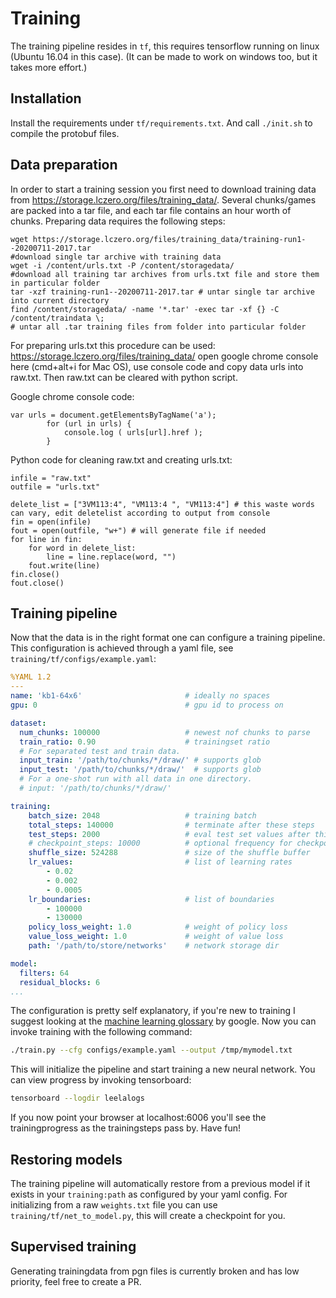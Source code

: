 # Training

The training pipeline resides in `tf`, this requires tensorflow running on linux (Ubuntu 16.04 in this case). (It can be made to work on windows too, but it takes more effort.)

## Installation

Install the requirements under `tf/requirements.txt`. And call `./init.sh` to compile the protobuf files.

## Data preparation

In order to start a training session you first need to download training data from https://storage.lczero.org/files/training_data/. Several chunks/games are packed into a tar file, and each tar file contains an hour worth of chunks. Preparing data requires the following steps:

```
wget https://storage.lczero.org/files/training_data/training-run1--20200711-2017.tar 
#download single tar archive with training data
wget -i /content/urls.txt -P /content/storagedata/ 
#download all training tar archives from urls.txt file and store them in particular folder
tar -xzf training-run1--20200711-2017.tar # untar single tar archive into current directory
find /content/storagedata/ -name '*.tar' -exec tar -xf {} -C /content/traindata \;
# untar all .tar training files from folder into particular folder
```
For preparing urls.txt this procedure can be used:
https://storage.lczero.org/files/training_data/ open google chrome console here (cmd+alt+i for Mac OS), use console code  and copy data urls into raw.txt.
Then raw.txt can be cleared with python script.

Google chrome console code: 
```
var urls = document.getElementsByTagName('a');		
		for (url in urls) {
		    console.log ( urls[url].href );
		}
```
Python code for cleaning raw.txt and creating urls.txt:
```
infile = "raw.txt"
outfile = "urls.txt"

delete_list = ["3VM113:4", "VM113:4 ", "VM113:4"] # this waste words can vary, edit deletelist according to output from console
fin = open(infile)
fout = open(outfile, "w+") # will generate file if needed
for line in fin:
    for word in delete_list:
        line = line.replace(word, "")
    fout.write(line)
fin.close()
fout.close()
```
## Training pipeline

Now that the data is in the right format one can configure a training pipeline. This configuration is achieved through a yaml file, see `training/tf/configs/example.yaml`:

```yaml
%YAML 1.2
---
name: 'kb1-64x6'                       # ideally no spaces
gpu: 0                                 # gpu id to process on

dataset:
  num_chunks: 100000                   # newest nof chunks to parse
  train_ratio: 0.90                    # trainingset ratio
  # For separated test and train data.
  input_train: '/path/to/chunks/*/draw/' # supports glob
  input_test: '/path/to/chunks/*/draw/'  # supports glob
  # For a one-shot run with all data in one directory.
  # input: '/path/to/chunks/*/draw/'

training:
    batch_size: 2048                   # training batch
    total_steps: 140000                # terminate after these steps
    test_steps: 2000                   # eval test set values after this many steps
    # checkpoint_steps: 10000          # optional frequency for checkpointing before finish
    shuffle_size: 524288               # size of the shuffle buffer
    lr_values:                         # list of learning rates
        - 0.02
        - 0.002
        - 0.0005
    lr_boundaries:                     # list of boundaries
        - 100000
        - 130000
    policy_loss_weight: 1.0            # weight of policy loss
    value_loss_weight: 1.0             # weight of value loss
    path: '/path/to/store/networks'    # network storage dir

model:
  filters: 64
  residual_blocks: 6
...
```

The configuration is pretty self explanatory, if you're new to training I suggest looking at the [machine learning glossary](https://developers.google.com/machine-learning/glossary/) by google. Now you can invoke training with the following command:

```bash
./train.py --cfg configs/example.yaml --output /tmp/mymodel.txt
```

This will initialize the pipeline and start training a new neural network. You can view progress by invoking tensorboard:

```bash
tensorboard --logdir leelalogs
```

If you now point your browser at localhost:6006 you'll see the trainingprogress as the trainingsteps pass by. Have fun!

## Restoring models

The training pipeline will automatically restore from a previous model if it exists in your `training:path` as configured by your yaml config. For initializing from a raw `weights.txt` file you can use `training/tf/net_to_model.py`, this will create a checkpoint for you.

## Supervised training

Generating trainingdata from pgn files is currently broken and has low priority, feel free to create a PR.
